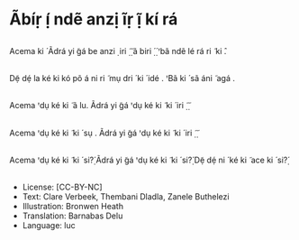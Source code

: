 # Ãbíṛ ị́ ndẽ anzị ĩṛ ị̃ kí rá

##
Acema ki ́ Ãdrá yi ̃gá be
anzi ̣ iri
̣̃ ̣̃ ã biri
̣́ ̣́ ꞌbã ndẽ lé rá
ri ̃ ki ̂.


##
Dẹ̃ dẹ́ la ké ki kó põ á ni ri ̃
mụ dri ́ ki ́ idé .
ꞌBã ki ́ sã áni ̃ agá .


##
Acema ꞌdụ ké ki ̃ ã lu.
Ãdrá yi ̃gá ꞌdụ ké ki ̃ ki ́ iri
̣̃ ̣̃


##
Acema ꞌdụ ké ki ̃ ki ́ sụ .
Ãdrá yi ̃gá ꞌdụ ké ki ̃ ki ́ iri
̣̃ ̣̃


##
Acema ꞌdụ ké ki ̃ ki ́ si?̣́
Ãdrá yi ̃gá ꞌdụ ké ki ̃ ki ́ si?̣́
Dẹ̃ dẹ́ ni ́ ké ki ̃ ace ki ́ si?̣́


##
* License: [CC-BY-NC]
* Text: Clare Verbeek, Thembani Dladla, Zanele Buthelezi
* Illustration: Bronwen Heath
* Translation: Barnabas Delu
* Language: luc
